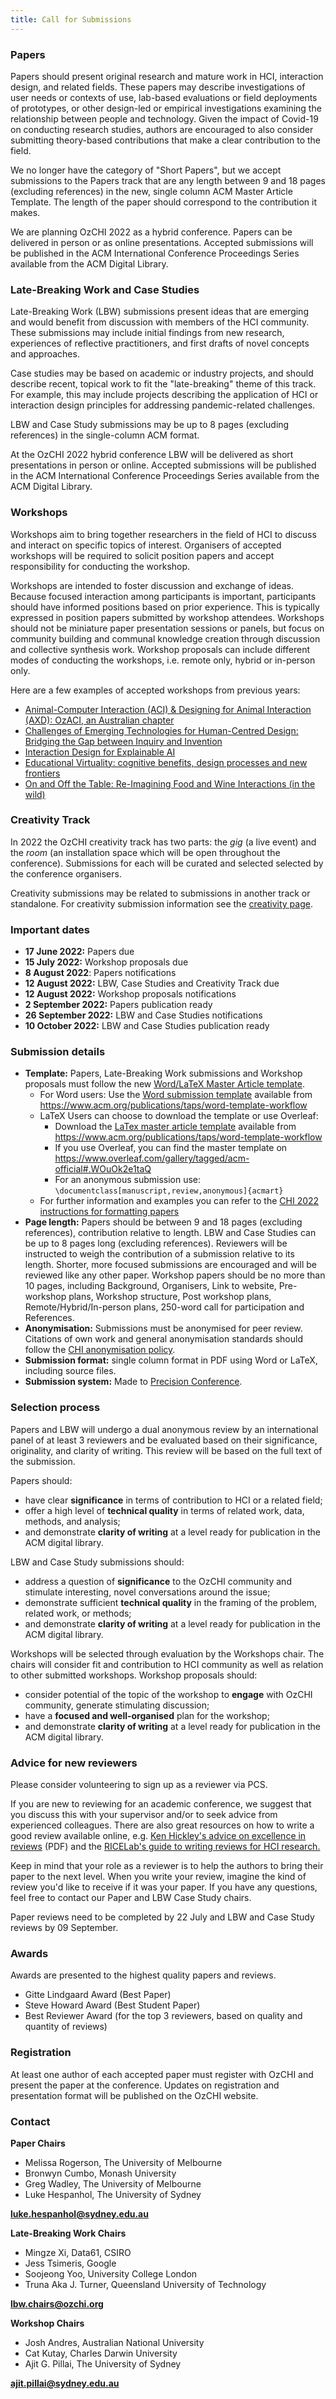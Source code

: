 ```yaml
---
title: Call for Submissions
---
```


### Papers

Papers should present original research and mature work in HCI,
interaction design, and related fields. These papers may describe
investigations of user needs or contexts of use, lab-based evaluations
or field deployments of prototypes, or other design-led or empirical
investigations examining the relationship between people and technology.
Given the impact of Covid-19 on conducting research studies, authors are
encouraged to also consider submitting theory-based contributions that
make a clear contribution to the field.

We no longer have the category of "Short Papers", but we accept
submissions to the Papers track that are any length between 9 and 18
pages (excluding references) in the new, single column ACM Master
Article Template. The length of the paper should correspond to the
contribution it makes.

We are planning OzCHI 2022 as a hybrid conference. Papers can be
delivered in person or as online presentations. Accepted submissions
will be published in the ACM International Conference Proceedings Series
available from the ACM Digital Library.

### Late-Breaking Work and Case Studies

Late-Breaking Work (LBW) submissions present ideas that are emerging and
would benefit from discussion with members of the HCI community. These
submissions may include initial findings from new research, experiences
of reflective practitioners, and first drafts of novel concepts and
approaches.

Case studies may be based on academic or industry projects, and should
describe recent, topical work to fit the "late-breaking" theme of this
track. For example, this may include projects describing the application
of HCI or interaction design principles for addressing pandemic-related
challenges.

LBW and Case Study submissions may be up to 8 pages (excluding
references) in the single-column ACM format.

At the OzCHI 2022 hybrid conference LBW will be delivered as short
presentations in person or online. Accepted submissions will be
published in the ACM International Conference Proceedings Series
available from the ACM Digital Library.

### Workshops

Workshops aim to bring together researchers in the field of HCI to 
discuss and interact on specific topics of interest. Organisers of 
accepted workshops will be required to solicit position papers and 
accept responsibility for conducting the workshop.

Workshops are intended to foster discussion and exchange of ideas. 
Because focused interaction among participants is important, participants 
should have informed positions based on prior experience. This is typically
expressed in position papers submitted by workshop attendees. Workshops 
should not be miniature paper presentation sessions or panels, but focus 
on community building and communal knowledge creation through discussion 
and collective synthesis work. Workshop proposals can include different 
modes of conducting the workshops, i.e. remote only, hybrid or in-person only.

Here are a few examples of accepted workshops from previous years:

- [Animal-Computer Interaction (ACI) & Designing for Animal Interaction (AXD): OzACI, an Australian chapter](https://dl.acm.org/doi/10.1145/3292147.3293453)
- [Challenges of Emerging Technologies for Human-Centred Design: Bridging the Gap between Inquiry and Invention](https://dl.acm.org/doi/10.1145/3292147.3293451)
- [Interaction Design for Explainable AI](https://dl.acm.org/doi/10.1145/3292147.3293450)
- [Educational Virtuality: cognitive benefits, design processes and new frontiers](https://dl.acm.org/doi/10.1145/3292147.3295498)
- [On and Off the Table: Re-Imagining Food and Wine Interactions (in the wild)](https://dl.acm.org/doi/abs/10.1145/3292147.3293452)

### Creativity Track

In 2022 the OzCHI creativity track has two parts: the *gig* (a live event) and
the *room* (an installation space which will be open throughout the
conference). Submissions for each will be curated and selected selected by the
conference organisers.

Creativity submissions may be related to submissions in another track or standalone.
For creativity submission information see the [creativity page](http://www.ozchi.org/2022/creativity.html).

### Important dates

- **17 June 2022:** Papers due
- **15 July 2022:** Workshop proposals due
- **8 August 2022**: Papers notifications
- **12 August 2022:** LBW, Case Studies and Creativity Track due
- **12 August 2022:** Workshop proposals notifications
- **2 September 2022:** Papers publication ready
- **26 September 2022:** LBW and Case Studies notifications
- **10 October 2022:** LBW and Case Studies publication ready

### Submission details

- **Template:** Papers, Late-Breaking Work submissions and Workshop proposals must follow
    the new [Word/LaTeX Master Article template](https://www.acm.org/publications/taps/word-template-workflow).
    - For Word users: Use the [Word submission template](https://www.acm.org/binaries/content/assets/publications/taps/acm_submission_template.docx)
        available from <https://www.acm.org/publications/taps/word-template-workflow>
    - LaTeX Users can choose to download the template or use Overleaf:
        -   Download the [LaTex master article template](https://www.acm.org/binaries/content/assets/publications/consolidated-tex-template/acmart-master.zip)
            available from <https://www.acm.org/publications/taps/word-template-workflow>
        -   If you use Overleaf, you can find the master template on
            <https://www.overleaf.com/gallery/tagged/acm-official#.WOuOk2e1taQ>
        -   For an anonymous submission use: `\documentclass[manuscript,review,anonymous]{acmart}`
    - For further information and examples you can refer to the [CHI 2022 instructions for formatting papers](https://chi2022.acm.org/for-authors/presenting/papers/chi-publication-formats/)
- **Page length:** Papers should be between 9 and 18 pages (excluding
    references), contribution relative to length. LBW and Case Studies
    can be up to 8 pages long (excluding references). Reviewers will be
    instructed to weigh the contribution of a submission relative to its
    length. Shorter, more focused submissions are encouraged and will be
    reviewed like any other paper. Workshop papers should be no more than
    10 pages, including Background, Organisers, Link to website, Pre-workshop
    plans, Workshop structure, Post workshop plans, Remote/Hybrid/In-person 
    plans, 250-word call for participation and References.
- **Anonymisation:** Submissions must be anonymised for peer review.
    Citations of own work and general anonymisation standards should
    follow the [CHI anonymisation policy](https://chi2022.acm.org/for-authors/presenting/papers/chi-anonymization-policy/).
- **Submission format:** single column format in PDF using Word or
    LaTeX, including source files.
- **Submission system:** Made to [Precision Conference](https://new.precisionconference.com/OzCHI).

### Selection process

Papers and LBW will undergo a dual anonymous review by an international
panel of at least 3 reviewers and be evaluated based on their
significance, originality, and clarity of writing. This review will be
based on the full text of the submission.

Papers should:

-   have clear **significance** in terms of contribution to HCI or a
    related field;
-   offer a high level of **technical quality** in terms of related
    work, data, methods, and analysis;
-   and demonstrate **clarity of writing** at a level ready for
    publication in the ACM digital library.

LBW and Case Study submissions should:

- address a question of **significance** to the OzCHI community and
    stimulate interesting, novel conversations around the issue;
- demonstrate sufficient **technical quality** in the framing of the
    problem, related work, or methods;
- and demonstrate **clarity of writing** at a level ready for
    publication in the ACM digital library.

Workshops will be selected through evaluation by the Workshops chair. 
The chairs will consider fit and contribution to HCI community as well as 
relation to other submitted workshops. Workshop proposals should:

- consider potential of the topic of the workshop to **engage** with OzCHI 
community, generate stimulating discussion;
- have a **focused and well-organised** plan for the workshop;
- and demonstrate **clarity of writing** at a level ready for
    publication in the ACM digital library.

### Advice for new reviewers

Please consider volunteering to sign up as a reviewer via PCS.

If you are new to reviewing for an academic conference, we suggest that
you discuss this with your supervisor and/or to seek advice from
experienced colleagues. There are also great resources on how to write a
good review available online, e.g. [Ken Hickley's advice on excellence in reviews](http://mobilehci.acm.org/2015/download/ExcellenceInReviewsforHCICommunity.pdf)
(PDF) and the [RICELab's guide to writing reviews for HCI research.](https://ricelab.github.io/blog/2018/writing-reviews-for-hci/)

Keep in mind that your role as a reviewer is to help the authors to
bring their paper to the next level. When you write your review, imagine
the kind of review you'd like to receive if it was your paper. If you
have any questions, feel free to contact our Paper and LBW Case Study
chairs.

Paper reviews need to be completed by 22 July and LBW and Case Study
reviews by 09 September.

### Awards

Awards are presented to the highest quality papers and reviews.

-   Gitte Lindgaard Award (Best Paper)
-   Steve Howard Award (Best Student Paper)
-   Best Reviewer Award (for the top 3 reviewers, based on quality and
    quantity of reviews)

### Registration

At least one author of each accepted paper must register with OzCHI and
present the paper at the conference. Updates on registration and
presentation format will be published on the OzCHI website.

### Contact

**Paper Chairs**

- Melissa Rogerson, The University of Melbourne
- Bronwyn Cumbo, Monash University
- Greg Wadley, The University of Melbourne
- Luke Hespanhol, The University of Sydney

[**luke.hespanhol@sydney.edu.au**](mailto:luke.hespanhol@sydney.edu.au)

**Late-Breaking Work Chairs**

- Mingze Xi, Data61, CSIRO
- Jess Tsimeris, Google
- Soojeong Yoo, University College London
- Truna Aka J. Turner, Queensland University of Technology 

[**lbw.chairs@ozchi.org**](mailto:lbw.chairs@ozchi.org)

**Workshop Chairs**

- Josh Andres, Australian National University
- Cat Kutay, Charles Darwin University
- Ajit G. Pillai, The University of Sydney

[**ajit.pillai@sydney.edu.au**](mailto:ajit.pillai@sydney.edu.au)

